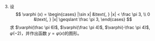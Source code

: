  3. 设
$$
\varphi (x) = \begin{cases}
    |\sin x| &\text{, } |x| < \frac \pi 3, \\
    0 &\text{, } |x| \geqslant \frac \pi 3,
    \end{cases}
$$
求 $\varphi(\frac \pi 6)$, $\varphi(\frac \pi 4)$, $\varphi(-\frac \pi 4)$, $\varphi(-2)$，并作出函数 $y=\varphi(x)$的图形。

